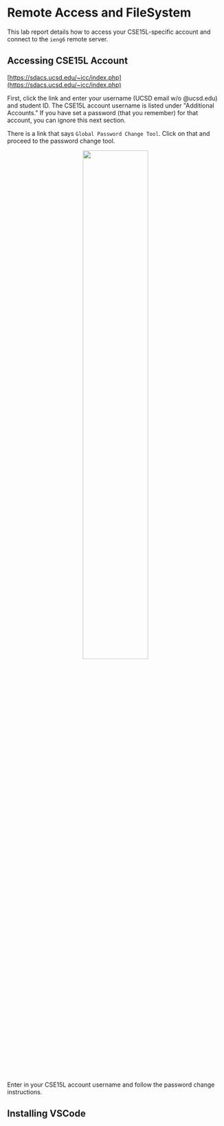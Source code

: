 # Remote Access and FileSystem
This lab report details how to access your CSE15L-specific account and connect to the `ieng6` remote server.


## Accessing CSE15L Account
[https://sdacs.ucsd.edu/~icc/index.php](https://sdacs.ucsd.edu/~icc/index.php)

First, click the link and enter your username (UCSD email w/o @ucsd.edu) and student ID. The CSE15L account username is listed under "Additional Accounts." 
If you have set a password (that you remember) for that account, you can ignore this next section.

There is a link that says `Global Password Change Tool`. Click on that and proceed to the password change tool.
<p align="center">
  <img src="https://emivcleave.github.io/cse15l-lab-reports/password-change.png" width=55%>
</p>
Enter in your CSE15L account username and follow the password change instructions.

## Installing VSCode
